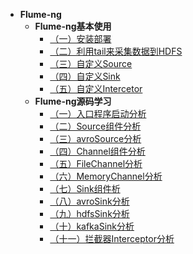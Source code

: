 * **Flume-ng**
  * **Flume-ng基本使用**
    * [（一）安装部署](docs/Flume/Flume-ng基本使用/001.安装部署.md)
	* [（二）利用tail来采集数据到HDFS](docs/Flume/Flume-ng基本使用/002.利用tail来采集数据到HDFS.md)
    * [（三）自定义Source](docs/Flume/Flume-ng基本使用/003.自定义Source.md)
    * [（四）自定义Sink](docs/Flume/Flume-ng基本使用/004.自定义Sink.md)
    * [（五）自定义Intercetor](docs/Flume/Flume-ng基本使用/005.自定义Intercetor.md)		
  * **Flume-ng源码学习** 
    * [（一）入口程序启动分析](docs/Flume/Flume-ng源码/01.入口程序启动分析.md)
    * [（二）Source组件分析](docs/Flume/Flume-ng源码/02.Source组件.md)
    * [（三）avroSource分析](docs/Flume/Flume-ng源码/03.avroSource.md)
    * [（四）Channel组件分析](docs/Flume/Flume-ng源码/04.Channel组件.md)
    * [（五）FileChannel分析](docs/Flume/Flume-ng源码/05.FileChannel.md)
    * [（六）MemoryChannel分析](docs/Flume/Flume-ng源码/06.MemoryChannel.md)
    * [（七）Sink组件析](docs/Flume/Flume-ng源码/07.Sink组件.md)
    * [（八）avroSink分析](docs/Flume/Flume-ng源码/08.avroSink.md)
    * [（九）hdfsSink分析](docs/Flume/Flume-ng源码/09.hdfsSink.md)
    * [（十）kafkaSink分析](docs/Flume/Flume-ng源码/10.kafkaSink.md)
    * [（十一）拦截器Interceptor分析](docs/Flume/Flume-ng源码/11.拦截器Interceptor.md)